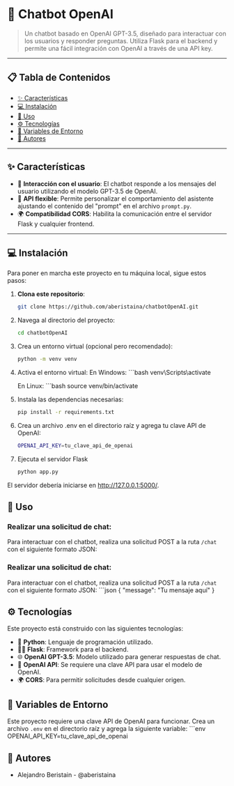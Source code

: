 # 🤖 **Chatbot OpenAI**

> Un chatbot basado en OpenAI GPT-3.5, diseñado para interactuar con los usuarios y responder preguntas. Utiliza Flask para el backend y permite una fácil integración con OpenAI a través de una API key.

---

## 📋 **Tabla de Contenidos**

- [✨ Características](#características)
- [💻 Instalación](#instalación)
- [🔧 Uso](#uso)
- [⚙️ Tecnologías](#tecnologías)
- [🔑 Variables de Entorno](#variables-de-entorno)
- [👥 Autores](#autores)


---

## ✨ **Características**

- 🤖 **Interacción con el usuario**: El chatbot responde a los mensajes del usuario utilizando el modelo GPT-3.5 de OpenAI.
- 🔄 **API flexible**: Permite personalizar el comportamiento del asistente ajustando el contenido del "prompt" en el archivo `prompt.py`.
- 🌍 **Compatibilidad CORS**: Habilita la comunicación entre el servidor Flask y cualquier frontend.

---

## 💻 **Instalación**

Para poner en marcha este proyecto en tu máquina local, sigue estos pasos:

1. **Clona este repositorio**:
   ```bash
   git clone https://github.com/aberistaina/chatbotOpenAI.git
2. Navega al directorio del proyecto:
    ```bash
    cd chatbotOpenAI
3. Crea un entorno virtual (opcional pero recomendado):
   ```bash
   python -m venv venv
4. Activa el entorno virtual:
      En Windows:
         ```bash
         venv\Scripts\activate
   
      En Linux:
         ```bash
         source venv/bin/activate

5. Instala las dependencias necesarias:
   ```bash
   pip install -r requirements.txt
6. Crea un archivo .env en el directorio raíz y agrega tu clave API de OpenAI:
   ```bash
   OPENAI_API_KEY=tu_clave_api_de_openai
7. Ejecuta el servidor Flask
   ```bash
   python app.py
El servidor debería iniciarse en http://127.0.0.1:5000/.


## 🔧 **Uso**

### Realizar una solicitud de chat:
Para interactuar con el chatbot, realiza una solicitud POST a la ruta `/chat` con el siguiente formato JSON:
### Realizar una solicitud de chat:
Para interactuar con el chatbot, realiza una solicitud POST a la ruta `/chat` con el siguiente formato JSON:
    ```json
   {
     "message": "Tu mensaje aquí"
   }

## ⚙️ **Tecnologías**

Este proyecto está construido con las siguientes tecnologías:

- 🐍 **Python**: Lenguaje de programación utilizado.
- 🧑‍💻 **Flask**: Framework para el backend.
- 🌐 **OpenAI GPT-3.5**: Modelo utilizado para generar respuestas de chat.
- 🔑 **OpenAI API**: Se requiere una clave API para usar el modelo de OpenAI.
- 🌍 **CORS**: Para permitir solicitudes desde cualquier origen.

## 🔑 **Variables de Entorno**

Este proyecto requiere una clave API de OpenAI para funcionar. Crea un archivo `.env` en el directorio raíz y agrega la siguiente variable:
      ```env
      OPENAI_API_KEY=tu_clave_api_de_openai

## 👥 **Autores**

- Alejandro Beristain - @aberistaina

